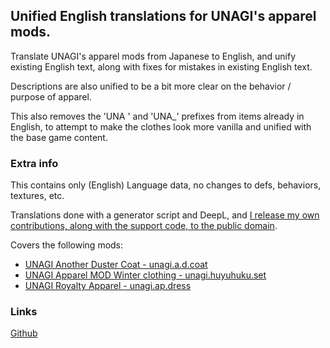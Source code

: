## Unified English translations for UNAGI's apparel mods.

Translate UNAGI's apparel mods from Japanese to English, and unify existing English text, along with fixes for mistakes in existing English text.

Descriptions are also unified to be a bit more clear on the behavior / purpose of apparel.

This also removes the 'UNA ' and 'UNA_' prefixes from items already in English, to attempt to make the clothes look more vanilla and unified with the base game content.

### Extra info

This contains only (English) Language data, no changes to defs, behaviors, textures, etc.

Translations done with a generator script and DeepL, and [I release my own contributions, along with the support code, to the public domain](https://github.com/cslaneyflett/zsbk.translations.unagi/blob/master/LICENSE.txt).

Covers the following mods:
- [UNAGI Another Duster Coat - unagi.a.d.coat](https://steamcommunity.com/sharedfiles/filedetails/?id=3253300748)
- [UNAGI Apparel MOD Winter clothing - unagi.huyuhuku.set](https://steamcommunity.com/sharedfiles/filedetails/?id=3266399912)
- [UNAGI Royalty Apparel - unagi.ap.dress](https://steamcommunity.com/sharedfiles/filedetails/?id=3352990362)

### Links

[Github](https://github.com/cslaneyflett/zsbk.translations.unagi)
